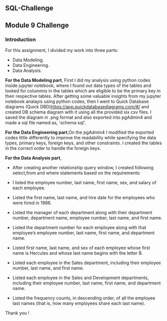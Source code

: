 ## SQL-Challenge
## Module 9 Challenge

### Introduction 
For this assignment, I divided my work into three parts:
- Data Modeling.
- Data Engineering.
- Data Analysis.

**For the Data Modeling part**, First I did my analysis using python codes inside jupyter notebook, where I found out data types of the tables and looked for columnns in the tables which are eligible to be the primary key in their respective tables. After getting some valuable insights from my jupyter notebook analayis using python codes, then I went to Quick Database diagrams (Quick DBD)https://app.quickdatabasediagrams.com/#/ and created DB schema diagram with it using all the provided six csv files. I saved the diagram in .png format and also exported into pgAdmin4 and made a sql file named as, 'schema sql'.

**For the Data Engineering part**,On the pgAdmin4 I modified the exported codes little differently to improve the readability while specifying the data types, primary keys, foreign keys, and other constraints. I created the tables in the correct order to handle the foreign keys.

**For the Data Analysis part**, 
- After creating another relationship query window, I created following select,from and where statements based on the requirements:

- I  listed the employee number, last name, first name, sex, and salary of each employee.
- Listed the first name, last name, and hire date for the employees who were hired in 1986.
- Listed the manager of each department along with their department number, department name, employee number, last name, and first name.
- Listed the department number for each employee along with that employee’s employee number, last name, first name, and department name.
- Listed first name, last name, and sex of each employee whose first name is Hercules and whose last name begins with the letter B.
- Listed each employee in the Sales department, including their employee number, last name, and first name.
- Listed each employee in the Sales and Development departments, including their employee number, last name, first name, and department name.
- Listed the frequency counts, in descending order, of all the employee last names (that is, how many employees share each last name).


Thank you !